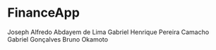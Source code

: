 # FinanceApp
Joseph Alfredo Abdayem de Lima
Gabriel Henrique Pereira Camacho
Gabriel Gonçalves
Bruno Okamoto